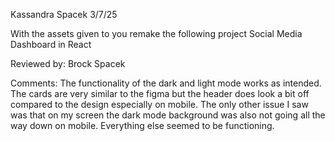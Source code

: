 Kassandra Spacek
3/7/25

With the assets given to you remake the following project Social Media Dashboard in React

Reviewed by: Brock Spacek 

Comments: The functionality of the dark and light mode works as intended. The cards are very similar to the figma but the header does look a bit off compared to the design especially on mobile. The only other issue I saw was that on my screen the dark mode background was also not going all the way down on mobile. Everything else seemed to be functioning.
